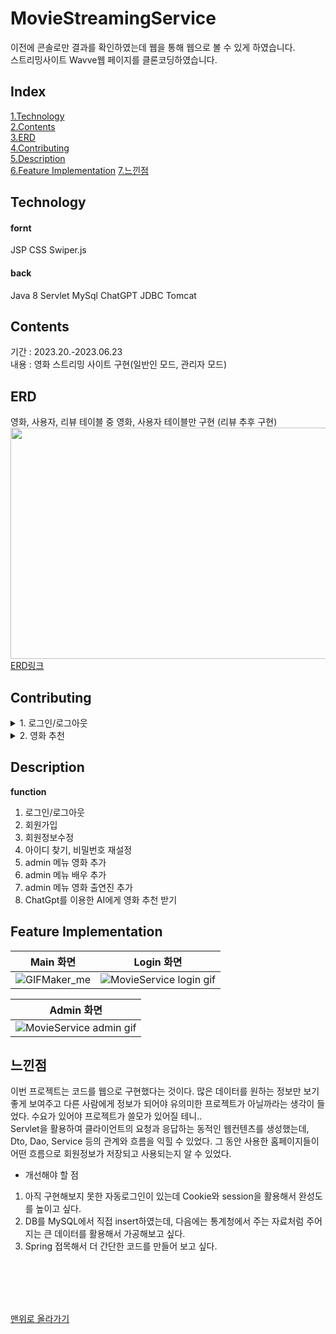 # MovieStreamingService
이전에 콘솔로만 결과를 확인하였는데 웹을 통해 웹으로 볼 수 있게 하였습니다.<br>
스트리밍사이트 Wavve웹 페이지를 클론코딩하였습니다.

## Index
[1.Technology](#technology)<br>
[2.Contents](#contents)<br>
[3.ERD](#erd)<br>
[4.Contributing](#contributing)<br>
[5.Description](#description)<br>
[6.Feature Implementation](#feature-implementation)
[7.느낀점](#느낀점)

## Technology
<h4>fornt</h4>
JSP CSS Swiper.js
<h4>back</h4>
Java 8 Servlet MySql ChatGPT JDBC Tomcat

## Contents
기간 : 2023.20.-2023.06.23 <br/>
내용 : 영화 스트리밍 사이트 구현(일반인 모드, 관리자 모드)



## ERD
영화, 사용자, 리뷰 테이블 중 영화, 사용자 테이블만 구현
(리뷰 추후 구현)
<img src="https://github.com/sesam-me/PlayData_BootCamp/assets/122416681/c76aa14a-d5c2-4ca2-8a25-a3abc5f7b410"  width="700" height="370"> <br/>
[ERD링크](https://www.erdcloud.com/d/Zjxy3xfjEpDhucjbk)


## Contributing
<details>
<summary>1. 로그인/로그아웃</summary>
<div markdown="1">
  
    1-1. id와 email 중 선택하여 로그인 가능
    1-2. 아이디 저장
          - 아이디 저장 체크 후에는 계속해서 체크박스 체크 상태 유지
          - 아이디 저장 체크 해체 후에는 계속해서 체크박스 해체 상태 유지
    1-3. 로그인 성공 후, head부분 로그인 버튼에서 로그아웃 버튼으로 변경
    1-4. 로그인 성공 후에만, MY페이지에서 회원정보 확인 및 수정 가능 / 실패 시, 로그인 화면으로 이동
    1-5. 관리자 외 접속 제한 : 관리자 계정 로그인 성공 시에만, 관리자 페이지 버튼 생성
    1-6. 로그아웃

</div>
</details>

<details>
<summary>2. 영화 추천</summary>
<div markdown="1"> 
  
- 장르별 영화 추천
</div>
</details>


## Description
**function**

<ol>
  <li>로그인/로그아웃</li>
  <li>회원가입</li>
  <li>회원정보수정</li>
  <li>아이디 찾기, 비밀번호 재설정</li>
  <li>admin 메뉴 영화 추가</li>
  <li>admin 메뉴 배우 추가</li>
  <li>admin 메뉴 영화 출연진 추가</li>
  <li>ChatGpt를 이용한 AI에게 영화 추천 받기</li>
</ol>


## Feature Implementation

| Main 화면      | Login 화면        |
| ------------ | ------------- |
| ![GIFMaker_me](https://github.com/sesam-me/HTML_lesson/assets/122416681/b5aa6afa-9ce7-4685-972b-830ab5d4ab05)| ![MovieService login gif](https://github.com/sesam-me/HTML_lesson/assets/122416681/911bd4e9-a6ee-40df-b5f6-68698942d45a)  |

| Admin 화면     |
| ------------ |
| ![MovieService admin gif](https://github.com/sesam-me/HTML_lesson/assets/122416681/a100fb95-d0f1-423c-a539-8461dadb879b)|


## 느낀점
이번 프로젝트는 코드를 웹으로 구현했다는 것이다. 많은 데이터를 원하는 정보만 보기 좋게 보여주고 다른 사람에게 정보가 되어야 유의미한 프로젝트가 아닐까라는 생각이 들었다. 수요가 있어야 프로젝트가 쓸모가 있어질 테니..<br>
Servlet을 활용하여 클라이언트의 요청과 응답하는 동적인 웹컨텐츠를 생성했는데, Dto, Dao, Service 등의 관계와 흐름을 익힐 수 있었다. 그 동안 사용한 홈페이지들이 어떤 흐름으로 회원정보가 저장되고 사용되는지 알 수 있었다.<br>
- 개선해야 할 점
1. 아직 구현해보지 못한 자동로그인이 있는데 Cookie와 session을 활용해서 완성도를 높이고 싶다.
2. DB를 MySQL에서 직접 insert하였는데, 다음에는 통계청에서 주는 자료처럼 주어지는 큰 데이터를 활용해서 가공해보고 싶다.
3. Spring 접목해서 더 간단한 코드를 만들어 보고 싶다.


<br>
<br>
<br>
<br>

[맨위로 올라가기](#)
